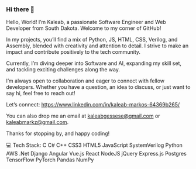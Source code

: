 ### Hi there 👋

Hello, World! I’m Kaleab, a passionate Software Engineer and Web Developer from South Dakota. Welcome to my corner of GitHub!

In my projects, you’ll find a mix of Python, JS, HTML, CSS, Verilog, and Assembly, blended with creativity and attention to detail. I strive to make an impact and contribute positively to the tech community.

Currently, I’m diving deeper into Software and AI, expanding my skill set, and tackling exciting challenges along the way.

I’m always open to collaboration and eager to connect with fellow developers. Whether you have a question, an idea to discuss, or just want to say hi, feel free to reach out!

Let’s connect:
https://www.linkedin.com/in/kaleab-markos-64369b265/

You can also drop me an email at kaleabgessese@gmail.com or kaleabmarkz@gmail.com.

Thanks for stopping by, and happy coding!


💻 Tech Stack:
C C# C++ CSS3 HTML5 JavaScript SystemVerilog Python AWS .Net Django Angular Vue.js React NodeJS jQuery Express.js Postgres TensorFlow PyTorch Pandas NumPy
